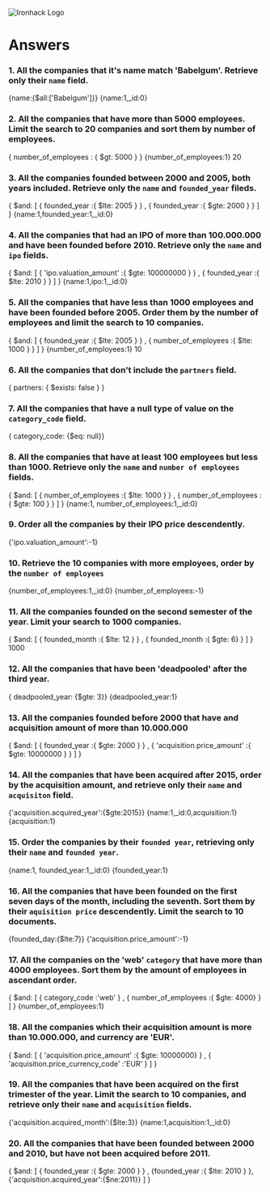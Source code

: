 ![Ironhack Logo](https://i.imgur.com/1QgrNNw.png)

# Answers

### 1. All the companies that it's name match 'Babelgum'. Retrieve only their `name` field.
{name:{$all:['Babelgum']}}
{name:1,_id:0}

### 2. All the companies that have more than 5000 employees. Limit the search to 20 companies and sort them by **number of employees**.
{ number_of_employees : { $gt: 5000 } }
{number_of_employees:1}
20

### 3. All the companies founded between 2000 and 2005, both years included. Retrieve only the `name` and `founded_year` fileds.
{ $and: [ { founded_year :{ $lte: 2005 } }  , { founded_year :{ $gte: 2000 } } ] }
{name:1,founded_year:1,_id:0}

### 4. All the companies that had an IPO of more than 100.000.000 and have been founded before 2010. Retrieve only the `name` and `ipo` fields.
{ $and: [ { 'ipo.valuation_amount' :{ $gte: 100000000 } }  , { founded_year :{ $lte: 2010 } } ] }
{name:1,ipo:1,_id:0}


### 5. All the companies that have less than 1000 employees and have been founded before 2005. Order them by the number of employees and limit the search to 10 companies.
{ $and: [ { founded_year :{ $lte: 2005 } }  , { number_of_employees :{ $lte: 1000 } } ] }
{number_of_employees:1}
10

### 6. All the companies that don't include the `partners` field.
{ partners: { $exists: false } }

### 7. All the companies that have a null type of value on the `category_code` field.
{ category_code: {$eq: null}}

### 8. All the companies that have at least 100 employees but less than 1000. Retrieve only the `name` and `number of employees` fields.
{ $and: [ { number_of_employees :{ $lte: 1000 } }  , { number_of_employees :{ $gte: 100 } } ] }
{name:1, number_of_employees:1,_id:0}


### 9. Order all the companies by their IPO price descendently.
{'ipo.valuation_amount':-1}

### 10. Retrieve the 10 companies with more employees, order by the `number of employees`
{number_of_employees:1,_id:0}
{number_of_employees:-1}

### 11. All the companies founded on the second semester of the year. Limit your search to 1000 companies.
{ $and: [ { founded_month :{ $lte: 12 } }  , { founded_month :{ $gte: 6} } ] }
1000

### 12. All the companies that have been 'deadpooled' after the third year.
{ deadpooled_year: {$gte: 3}}
{deadpooled_year:1}

### 13. All the companies founded before 2000 that have and acquisition amount of more than 10.000.000
{ $and: [ { founded_year :{ $gte: 2000 } }  , { 'acquisition.price_amount' :{ $gte: 10000000 } } ] }

### 14. All the companies that have been acquired after 2015, order by the acquisition amount, and retrieve only their `name` and `acquisiton` field.
{'acquisition.acquired_year':{$gte:2015}}
{name:1,_id:0,acquisition:1}
{acquisition:1}

### 15. Order the companies by their `founded year`, retrieving only their `name` and `founded year`.
{name:1, founded_year:1,_id:0}
{founded_year:1}

### 16. All the companies that have been founded on the first seven days of the month, including the seventh. Sort them by their `aquisition price` descendently. Limit the search to 10 documents.
{founded_day:{$lte:7}}
{'acquisition.price_amount':-1}

### 17. All the companies on the 'web' `category` that have more than 4000 employees. Sort them by the amount of employees in ascendant order.
{ $and: [ { category_code :'web' }  , { number_of_employees :{ $gte: 4000} } ] }
{number_of_employees:1}

### 18. All the companies which their acquisition amount is more than 10.000.000, and currency are 'EUR'.
{ $and: [ { 'acquisition.price_amount' :{ $gte: 10000000} }  , { 'acquisition.price_currency_code' :'EUR' } ] }

### 19. All the companies that have been acquired on the first trimester of the year. Limit the search to 10 companies, and retrieve only their `name` and `acquisition` fields.
{'acquisition.acquired_month':{$lte:3}}
{name:1,acquisition:1,_id:0}

### 20. All the companies that have been founded between 2000 and 2010, but have not been acquired before 2011.
{ $and: [ { founded_year :{ $gte: 2000 } }  , {founded_year :{ $lte: 2010 } },{'acquisition.acquired_year':{$ne:2011}} ] }